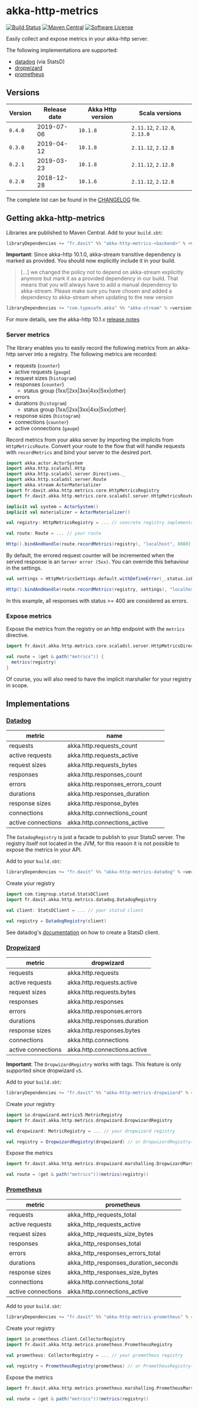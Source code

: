 # akka-http-metrics

[![Build Status](https://travis-ci.org/RustedBones/akka-http-metrics.svg?branch=master&style=flat)](https://travis-ci.org/RustedBones/akka-http-metrics)
[![Maven Central](https://maven-badges.herokuapp.com/maven-central/fr.davit/akka-http-metrics-core_2.12/badge.svg)](https://maven-badges.herokuapp.com/maven-central/fr.davit/akka-http-metrics-core_2.12)
[![Software License](https://img.shields.io/badge/license-Apache%202-brightgreen.svg?style=flat)](LICENSE)

Easily collect and expose metrics in your akka-http server.

The following implementations are supported:

* [datadog](#datadog) (via StatsD)
* [dropwizard](#dropwizard)
* [prometheus](#prometheus)

## Versions

| Version | Release date | Akka Http version | Scala versions                |
| ------- | ------------ | ----------------- | ----------------------------- |
| `0.4.0` | 2019-07-06   | `10.1.8`          | `2.11.12`, `2.12.8`, `2.13.0` |
| `0.3.0` | 2019-04-12   | `10.1.8`          | `2.11.12`, `2.12.8`           |
| `0.2.1` | 2019-03-23   | `10.1.8`          | `2.11.12`, `2.12.8`           |
| `0.2.0` | 2018-12-28   | `10.1.6`          | `2.11.12`, `2.12.8`           |

The complete list can be found in the [CHANGELOG](CHANGELOG.md) file.

## Getting akka-http-metrics

Libraries are published to Maven Central. Add to your `build.sbt`:

```scala
libraryDependencies += "fr.davit" %% "akka-http-metrics-<backend>" % <version>
```

**Important**: Since akka-http 10.1.0, akka-stream transitive dependency is marked as provided. You should now explicitly
include it in your build.

> [...] we changed the policy not to depend on akka-stream explicitly anymore but mark it as a provided dependency in our build. 
That means that you will always have to add a manual dependency to akka-stream. Please make sure you have chosen and 
added a dependency to akka-stream when updating to the new version

```scala
libraryDependencies += "com.typesafe.akka" %% "akka-stream" % <version> // Only Akka 2.5 supported
```

For more details, see the akka-http 10.1.x [release notes](https://doc.akka.io/docs/akka-http/current/release-notes/10.1.x.html)


### Server metrics

The library enables you to easily record the following metrics from an akka-http server into a registry. The
following metrics are recorded:

- requests (`counter`)
- active requests (`gauge`)
- request sizes (`histogram`)
- responses (`counter`)
    - status group [1xx/|2xx|3xx|4xx|5xx|other]
- errors
- durations (`histogram`)
    - status group [1xx/|2xx|3xx|4xx|5xx|other]
- response sizes (`histogram`)
- connections (`counter`)
- active connections (`gauge`)

Record metrics from your akka server by importing the implicits from `HttpMetricsRoute`. Convert your route to the
flow that will handle requests with `recordMetrics` and bind your server to the desired port.

```scala
import akka.actor.ActorSystem
import akka.http.scaladsl.Http
import akka.http.scaladsl.server.Directives._
import akka.http.scaladsl.server.Route
import akka.stream.ActorMaterializer
import fr.davit.akka.http.metrics.core.HttpMetricsRegistry
import fr.davit.akka.http.metrics.core.scaladsl.server.HttpMetricsRoute._

implicit val system = ActorSystem()
implicit val materializer = ActorMaterializer()

val registry: HttpMetricsRegistry = ... // concrete registry implementation

val route: Route = ... // your route

Http().bindAndHandle(route.recordMetrics(registry), "localhost", 8080)
```

By default, the errored request counter will be incremented when the served response is an `Server error (5xx)`.
You can override this behaviour in the settings.

```scala
val settings = HttpMetricsSettings.default.withDefineError(_.status.isFailure)

Http().bindAndHandle(route.recordMetrics(registry, settings), "localhost", 8080)
```

In this example, all responses with status >= 400 are considered as errors.

### Expose metrics

Expose the metrics from the registry on an http endpoint with the `metrics` directive.

```scala
import fr.davit.akka.http.metrics.core.scaladsl.server.HttpMetricsDirectives._

val route = (get & path("metrics")) {
  metrics(registry)
}
```

Of course, you will also need to have the implicit marshaller for your registry in scope.


## Implementations

### [Datadog]( https://docs.datadoghq.com/developers/dogstatsd/)

| metric             | name                             |
|--------------------|----------------------------------|
| requests           | akka.http.requests_count         |
| active requests    | akka.http.requests_active        |
| request sizes      | akka.http.requests_bytes         |
| responses          | akka.http.responses_count        |
| errors             | akka.http.responses_errors_count |
| durations          | akka.http.responses_duration     |
| response sizes     | akka.http.response_bytes         |
| connections        | akka.http.connections_count      |
| active connections | akka.http.connections_active     |

The `DatadogRegistry` is just a facade to publish to your StatsD server. The registry itself not located in the JVM, 
for this reason it is not possible to expose the metrics in your API.

Add to your `build.sbt`:

```scala
libraryDependencies += "fr.davit" %% "akka-http-metrics-datadog" % <version>
```

Create your registry

```scala
import com.timgroup.statsd.StatsDClient
import fr.davit.akka.http.metrics.datadog.DatadogRegistry

val client: StatsDClient = ... // your statsd client

val registry = DatadogRegistry(client)
```

See datadog's [documentation](https://github.com/dataDog/java-dogstatsd-client) on how to create a StatsD client.


### [Dropwizard](https://metrics.dropwizard.io/)

| metric             | dropwizard                   |
|--------------------|------------------------------|
| requests           | akka.http.requests           |
| active requests    | akka.http.requests.active    |
| request sizes      | akka.http.requests.bytes     |
| responses          | akka.http.responses          |
| errors             | akka.http.responses.errors   |
| durations          | akka.http.responses.duration |
| response sizes     | akka.http.responses.bytes    |
| connections        | akka.http.connections        |
| active connections | akka.http.connections.active |

**Important**: The `DropwizardRegistry` works with tags. This feature is only supported since dropwizard `v5`. 

Add to your `build.sbt`:

```scala
libraryDependencies += "fr.davit" %% "akka-http-metrics-dropwizard" % <version>
```

Create your registry

```scala
import io.dropwizard.metrics5.MetricRegistry
import fr.davit.akka.http.metrics.dropwizard.DropwizardRegistry

val dropwizard: MetricRegistry = ... // your dropwizard registry

val registry = DropwizardRegistry(dropwizard) // or DropwizardRegistry() to use a fresh registry
```

Expose the metrics

```scala
import fr.davit.akka.http.metrics.dropwizard.marshalling.DropwizardMarshallers._

val route = (get & path("metrics"))(metrics(registry))
```

### [Prometheus](http://prometheus.io/)

| metric             | prometheus                           |
|--------------------|--------------------------------------|
| requests           | akka_http_requests_total             |
| active requests    | akka_http_requests_active            |
| request sizes      | akka_http_requests_size_bytes        |
| responses          | akka_http_responses_total            |
| errors             | akka_http_responses_errors_total     |
| durations          | akka_http_responses_duration_seconds |
| response sizes     | akka_http_responses_size_bytes       |
| connections        | akka.http.connections_total          |
| active connections | akka.http.connections_active         |

Add to your `build.sbt`:

```scala
libraryDependencies += "fr.davit" %% "akka-http-metrics-prometheus" % <version>
```

Create your registry

```scala
import io.prometheus.client.CollectorRegistry
import fr.davit.akka.http.metrics.prometheus.PrometheusRegistry

val prometheus: CollectorRegistry = ... // your prometheus registry

val registry = PrometheusRegistry(prometheus) // or PrometheusRegistry() to use the default registry
```

Expose the metrics

```scala
import fr.davit.akka.http.metrics.prometheus.marshalling.PrometheusMarshallers._

val route = (get & path("metrics"))(metrics(registry))
```
